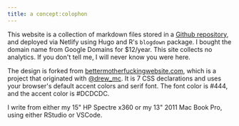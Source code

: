 ```yaml
---
title: a concept:colophon
---
```


This website is a collection of markdown files stored in a <a href="https://github.com/deblnia/deblnia.github.io" target="_blank">Github repository</a>, and deployed via Netlify using Hugo and R's `blogdown` package. I bought the domain name from Google Domains for $12/year. This site collects no analytics. If you don't tell me, I will never know you were here. 

The design is forked from <a href="http://bettermotherfuckingwebsite.com/" target="_blank">bettermotherfuckingwebsite.com</a>, which is a project that originated with <a href="https://twitter.com/drew_mc" target="_blank">@drew_mc</a>. It is 7 CSS declarations and uses your browser's default accent colors and serif font. The font color is #444, and the accent color is #DCDCDC. 

I write from either my 15" HP Spectre x360 or my 13" 2011 Mac Book Pro, using either RStudio or VSCode. 
